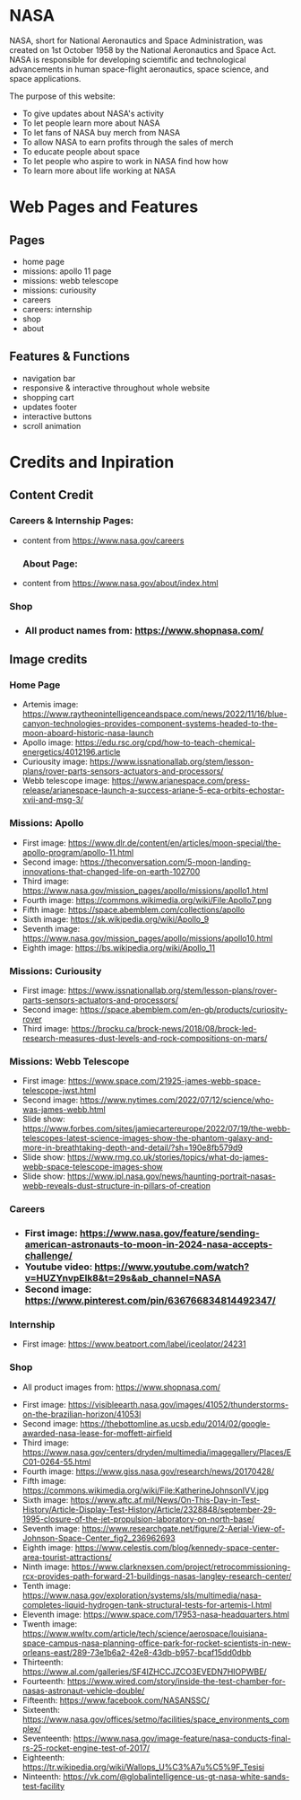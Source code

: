<h1>NASA</h1>
NASA, short for National Aeronautics and Space Administration, was created on 1st October 1958 by the National Aeronautics and Space Act. NASA is responsible for developing sciemtific and technological advancements in human space-flight aeronautics, space science, and space applications. 

The purpose of this website:
- To give updates about NASA's activity
- To let people learn more about NASA
- To let fans of NASA buy merch from NASA
- To allow NASA to earn profits through the sales of merch
- To educate people about space
- To let people who aspire to work in NASA find how how
- To learn more about life working at NASA

<h1>Web Pages and Features</h1>
<h2>Pages</h2>

-  home page
- missions: apollo 11 page
- missions: webb telescope
- missions: curiousity
- careers
- careers: internship
- shop
- about
<h2>Features & Functions</h2>

- navigation bar
- responsive & interactive throughout whole website
- shopping cart
- updates footer
- interactive buttons 
- scroll animation
  
<h1>Credits and Inpiration</h1>
<h2>Content Credit</h2>
<h3> Careers & Internship Pages:</h3>

- content from https://www.nasa.gov/careers
  <h3>About Page:</h3>

- content from https://www.nasa.gov/about/index.html

<h3>Shop<h3>

- All product names from: https://www.shopnasa.com/

<h2>Image credits</h2>
  <h3>Home Page</h3>

- Artemis image: https://www.raytheonintelligenceandspace.com/news/2022/11/16/blue-canyon-technologies-provides-component-systems-headed-to-the-moon-aboard-historic-nasa-launch
- Apollo image: https://edu.rsc.org/cpd/how-to-teach-chemical-energetics/4012196.article
- Curiousity image: https://www.issnationallab.org/stem/lesson-plans/rover-parts-sensors-actuators-and-processors/ 
- Webb telescope image: https://www.arianespace.com/press-release/arianespace-launch-a-success-ariane-5-eca-orbits-echostar-xvii-and-msg-3/

<h3>Missions: Apollo</h3>

- First image: https://www.dlr.de/content/en/articles/moon-special/the-apollo-program/apollo-11.html
- Second image: https://theconversation.com/5-moon-landing-innovations-that-changed-life-on-earth-102700
- Third image: https://www.nasa.gov/mission_pages/apollo/missions/apollo1.html
- Fourth image: https://commons.wikimedia.org/wiki/File:Apollo7.png
- Fifth image: https://space.abemblem.com/collections/apollo
- Sixth image: https://sk.wikipedia.org/wiki/Apollo_9
- Seventh image: https://www.nasa.gov/mission_pages/apollo/missions/apollo10.html
- Eighth image: https://bs.wikipedia.org/wiki/Apollo_11

<h3>Missions: Curiousity</h3>

- First image: https://www.issnationallab.org/stem/lesson-plans/rover-parts-sensors-actuators-and-processors/
- Second image: https://space.abemblem.com/en-gb/products/curiosity-rover
- Third image: https://brocku.ca/brock-news/2018/08/brock-led-research-measures-dust-levels-and-rock-compositions-on-mars/
<h3>Missions: Webb Telescope</h3>

- First image: https://www.space.com/21925-james-webb-space-telescope-jwst.html
- Second image: https://www.nytimes.com/2022/07/12/science/who-was-james-webb.html
- Slide show: https://www.forbes.com/sites/jamiecartereurope/2022/07/19/the-webb-telescopes-latest-science-images-show-the-phantom-galaxy-and-more-in-breathtaking-depth-and-detail/?sh=190e8fb579d9
- Slide show: https://www.rmg.co.uk/stories/topics/what-do-james-webb-space-telescope-images-show
- Slide show: https://www.jpl.nasa.gov/news/haunting-portrait-nasas-webb-reveals-dust-structure-in-pillars-of-creation

<h3>Careers<h3>

- First image: https://www.nasa.gov/feature/sending-american-astronauts-to-moon-in-2024-nasa-accepts-challenge/
- Youtube video: https://www.youtube.com/watch?v=HUZYnvpElk8&t=29s&ab_channel=NASA
- Second image: https://www.pinterest.com/pin/636766834814492347/

<h3>Internship</h3>

- First image: https://www.beatport.com/label/iceolator/24231

<h3>Shop</h3>

- All product images from: https://www.shopnasa.com/

<About>

- First image: https://visibleearth.nasa.gov/images/41052/thunderstorms-on-the-brazilian-horizon/41053l
- Second image: https://thebottomline.as.ucsb.edu/2014/02/google-awarded-nasa-lease-for-moffett-airfield
- Third image: https://www.nasa.gov/centers/dryden/multimedia/imagegallery/Places/EC01-0264-55.html
- Fourth image: https://www.giss.nasa.gov/research/news/20170428/
- Fifth image: https://commons.wikimedia.org/wiki/File:KatherineJohnsonIVV.jpg
- Sixth image: https://www.aftc.af.mil/News/On-This-Day-in-Test-History/Article-Display-Test-History/Article/2328848/september-29-1995-closure-of-the-jet-propulsion-laboratory-on-north-base/
- Seventh image: https://www.researchgate.net/figure/2-Aerial-View-of-Johnson-Space-Center_fig2_236962693
- Eighth image: https://www.celestis.com/blog/kennedy-space-center-area-tourist-attractions/
- Ninth image: https://www.clarknexsen.com/project/retrocommissioning-rcx-provides-path-forward-21-buildings-nasas-langley-research-center/
- Tenth image: https://www.nasa.gov/exploration/systems/sls/multimedia/nasa-completes-liquid-hydrogen-tank-structural-tests-for-artemis-I.html
- Eleventh image: https://www.space.com/17953-nasa-headquarters.html
- Twenth image: https://www.wwltv.com/article/tech/science/aerospace/louisiana-space-campus-nasa-planning-office-park-for-rocket-scientists-in-new-orleans-east/289-73e1b6a2-42e8-43db-b957-bcaf15dd0dbb
- Thirteenth: https://www.al.com/galleries/SF4IZHCCJZCO3EVEDN7HIOPWBE/
- Fourteenth: https://www.wired.com/story/inside-the-test-chamber-for-nasas-astronaut-vehicle-double/
- Fifteenth: https://www.facebook.com/NASANSSC/
- Sixteenth: https://www.nasa.gov/offices/setmo/facilities/space_environments_complex/
- Seventeenth: https://www.nasa.gov/image-feature/nasa-conducts-final-rs-25-rocket-engine-test-of-2017/
- Eighteenth: https://tr.wikipedia.org/wiki/Wallops_U%C3%A7u%C5%9F_Tesisi
- Ninteenth: https://vk.com/@globalintelligence-us-gt-nasa-white-sands-test-facility
  